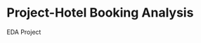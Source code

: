 # Project-Hotel Booking Analysis
EDA Project

<p><img src="https://www.bhavyabharath.com/wp-content/uploads/2020/04/cropped-best-hotel-booking-app-in-India.jpg" alt></p>

